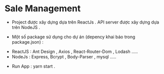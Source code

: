  # Sale Management 

 - Project được xây dựng dựa trên ReactJs . API server được xây dựng dựa trên NodeJS . 

 - Một số package sử dụng cho dự án (depency khai báo trong package.json) :

 + ReactJS : Ant Design , Axios , React-Router-Dom , Lodash .....
 + NodeJs : Express, Bcrypt , Body-Parser , mysql .....
- Run App : yarn start .
